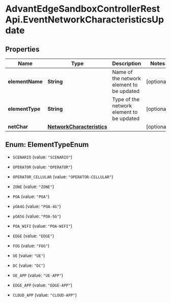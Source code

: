 # AdvantEdgeSandboxControllerRestApi.EventNetworkCharacteristicsUpdate

## Properties
Name | Type | Description | Notes
------------ | ------------- | ------------- | -------------
**elementName** | **String** | Name of the network element to be updated | [optional] 
**elementType** | **String** | Type of the network element to be updated | [optional] 
**netChar** | [**NetworkCharacteristics**](NetworkCharacteristics.md) |  | [optional] 


<a name="ElementTypeEnum"></a>
## Enum: ElementTypeEnum


* `SCENARIO` (value: `"SCENARIO"`)

* `OPERATOR` (value: `"OPERATOR"`)

* `OPERATOR_CELLULAR` (value: `"OPERATOR-CELLULAR"`)

* `ZONE` (value: `"ZONE"`)

* `POA` (value: `"POA"`)

* `pOA4G` (value: `"POA-4G"`)

* `pOA5G` (value: `"POA-5G"`)

* `POA_WIFI` (value: `"POA-WIFI"`)

* `EDGE` (value: `"EDGE"`)

* `FOG` (value: `"FOG"`)

* `UE` (value: `"UE"`)

* `DC` (value: `"DC"`)

* `UE_APP` (value: `"UE-APP"`)

* `EDGE_APP` (value: `"EDGE-APP"`)

* `CLOUD_APP` (value: `"CLOUD-APP"`)




